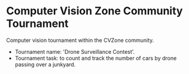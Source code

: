 # Computer Vision Zone Community Tournament

Computer vision tournament within the CVZone community.

* Tournament name:  'Drone Surveillance Contest'.
* Tournament task:  to count and track the number of cars by drone passing over a junkyard.




